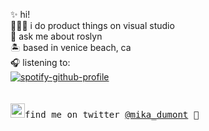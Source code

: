 ✨ hi! <br>
👩🏻‍💻 i do product things on visual studio <br> 
💬 ask me about roslyn <br>
🏝 based in venice beach, ca <br>
🎧 listening to: <br> </samp>
[![spotify-github-profile](https://spotify-github-profile.vercel.app/api/view?uid=mika.krantman&cover_image=true&theme=natemoo-re)](https://github.com/kittinan/spotify-github-profile) <br>
<br><br>
<samp><img src="https://img.icons8.com/color/2x/twitter.png" width="23">find me on twitter [@mika_dumont](https://www.twitter.com/mika_dumont) 💭
